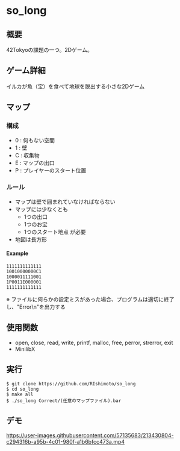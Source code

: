 # so_long
## 概要
42Tokyoの課題の一つ。2Dゲーム。

## ゲーム詳細
イルカが魚（宝）を食べて地球を脱出する小さな2Dゲーム

## マップ
### 構成
- 0 : 何もない空間
- 1 : 壁
- C : 収集物
- E : マップの出口
- P : プレイヤーのスタート位置

### ルール
- マップは壁で囲まれていなければならない
- マップには少なくとも
  - 1つの出口
  - 1つのお宝
  - 1つのスタート地点
  が必要
- 地図は長方形

#### Example
```
1111111111111
10010000000C1
1000011111001
1P0011E000001
1111111111111
```

※ ファイルに何らかの設定ミスがあった場合、プログラムは適切に終了し、"Error\n"を出力する

## 使用関数
- open, close, read, write, printf, malloc, free, perror, strerror, exit
- MinilibX

## 実行
```
$ git clone https://github.com/RIshimoto/so_long
$ cd so_long
$ make all
$ ./so_long Correct/(任意のマップファイル).bar
```

## デモ
https://user-images.githubusercontent.com/57135683/213430804-c294316b-a95b-4c01-980f-a1b6bfcc473a.mp4

